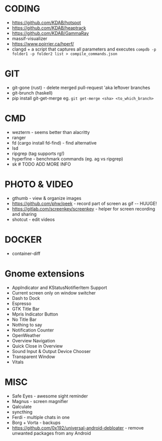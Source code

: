 # CODING

* https://github.com/KDAB/hotspot
* https://github.com/KDAB/heaptrack
* https://github.com/KDAB/GammaRay
* massif-visualizer
* https://www.poirrier.ca/hperf/
* clangd + a script that captures all parameters and executes `compdb -p folder1 -p folder2 list > compile_commands.json`

# GIT

* git-gone (rust) - delete merged pull-request 'aka leftover branches
* git-brunch (haskell)
* pip install git-get-merge eg. `git get-merge <sha> <to_which_branch>`

# CMD

* wezterm - seems better than alacritty
* ranger
* fd (cargo install fd-find) - find alternative
* lsd
* ripgrep (tag supports rg!)
* hyperfine - benchmark commands (eg. ag vs ripgrep)
* sk # TODO ADD MORE INFO

# PHOTO & VIDEO

* gthumb - view & organize images
* https://github.com/phw/peek - record part of screen as gif  -- HUUGE!
* https://gitlab.com/screenkey/screenkey - helper for screen recording and sharing
* shotcut - edit videos

# DOCKER
* container-diff

# Gnome extensions
* AppIndicator and KStatusNotifierItem Support
* Current screen only on window switcher 
* Dash to Dock
* Espresso
* GTK Title Bar
* Mpris Indicator Button
* No Title Bar
* Nothing to say
* Notification Counter
* OpenWeather
* Overview Navigation
* Quick Close in Overview
* Sound Input & Output Device Chooser
* Transparent Window
* Vitals

# MISC
* Safe Eyes - awesome sight reminder
* Magnus - screen magnifier
* Qalculate
* syncthing
* Ferdi - multiple chats in one
* Borg + Vorta - backups
* https://github.com/0x192/universal-android-debloater - remove unwanted packages from any Android

